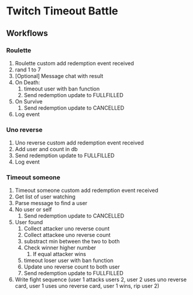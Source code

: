 # Twitch Timeout Battle
## Workflows
### Roulette
1. Roulette custom add redemption event received
2. rand 1 to 7
3. [Optional] Message chat with result
4. On Death:
    1. timeout user with ban function
    2. Send redemption update to FULLFILLED
5. On Survive
    1. Send redemption update to CANCELLED
6. Log event

### Uno reverse
1. Uno reverse custom add redemption event received
2. Add user and count in db
3. Send redemption update to FULLFILLED
4. Log event

### Timeout someone
1. Timeout someone custom add redemption event received
2. Get list of user watching
3. Parse message to find a user
4. No user or self
    1. Send redemption update to CANCELLED
5. User found
    1. Collect attacker uno reverse count
    2. Collect attackee uno reverse count
    3. substract min between the two to both
    4. Check winner higher number
        1. If equal attacker wins
    5. timeout loser user with ban function
    6. Update uno reverse count to both user
    7. Send redemption update to FULLFILLED
7. Write fight sequence (user 1 attacks users 2, user 2 uses uno reverse card, user 1 uses uno reverse card, user 1 wins, rip user 2)
